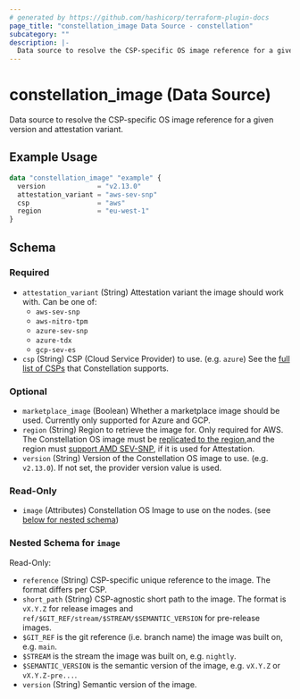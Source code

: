 ```yaml
---
# generated by https://github.com/hashicorp/terraform-plugin-docs
page_title: "constellation_image Data Source - constellation"
subcategory: ""
description: |-
  Data source to resolve the CSP-specific OS image reference for a given version and attestation variant.
---
```


# constellation_image (Data Source)

Data source to resolve the CSP-specific OS image reference for a given version and attestation variant.

## Example Usage

```terraform
data "constellation_image" "example" {
  version             = "v2.13.0"
  attestation_variant = "aws-sev-snp"
  csp                 = "aws"
  region              = "eu-west-1"
}
```

<!-- schema generated by tfplugindocs -->
## Schema

### Required

- `attestation_variant` (String) Attestation variant the image should work with. Can be one of:
  * `aws-sev-snp`
  * `aws-nitro-tpm`
  * `azure-sev-snp`
  * `azure-tdx`
  * `gcp-sev-es`
- `csp` (String) CSP (Cloud Service Provider) to use. (e.g. `azure`)
See the [full list of CSPs](https://docs.edgeless.systems/constellation/overview/clouds) that Constellation supports.

### Optional

- `marketplace_image` (Boolean) Whether a marketplace image should be used. Currently only supported for Azure and GCP.
- `region` (String) Region to retrieve the image for. Only required for AWS.
The Constellation OS image must be [replicated to the region](https://docs.edgeless.systems/constellation/workflows/config),and the region must [support AMD SEV-SNP](https://docs.aws.amazon.com/AWSEC2/latest/UserGuide/snp-requirements.html), if it is used for Attestation.
- `version` (String) Version of the Constellation OS image to use. (e.g. `v2.13.0`). If not set, the provider version value is used.

### Read-Only

- `image` (Attributes) Constellation OS Image to use on the nodes. (see [below for nested schema](#nestedatt--image))

<a id="nestedatt--image"></a>
### Nested Schema for `image`

Read-Only:

- `reference` (String) CSP-specific unique reference to the image. The format differs per CSP.
- `short_path` (String) CSP-agnostic short path to the image. The format is `vX.Y.Z` for release images and `ref/$GIT_REF/stream/$STREAM/$SEMANTIC_VERSION` for pre-release images.
- `$GIT_REF` is the git reference (i.e. branch name) the image was built on, e.g. `main`.
- `$STREAM` is the stream the image was built on, e.g. `nightly`.
- `$SEMANTIC_VERSION` is the semantic version of the image, e.g. `vX.Y.Z` or `vX.Y.Z-pre...`.
- `version` (String) Semantic version of the image.
